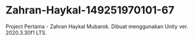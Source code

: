 # Zahran-Haykal-149251970101-67

Project Pertama - Zahran Haykal Mubarok. 
Dibuat menggunakan Unity ver. 2020.3.30f1 LTS. 
